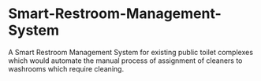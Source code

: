 # Smart-Restroom-Management-System
A Smart Restroom Management System for existing public toilet complexes which would automate the manual process of assignment of cleaners to washrooms which require cleaning.
